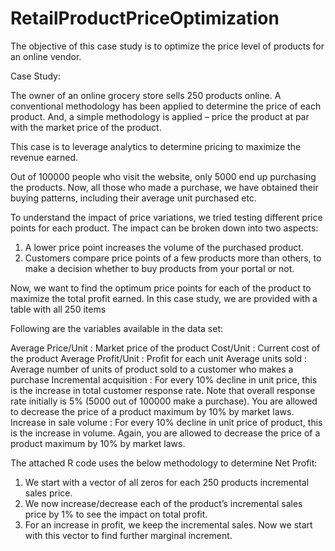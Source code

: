 # RetailProductPriceOptimization
The objective of  this case study is to optimize the price level of products for an online vendor. 

Case Study:

The owner of an online grocery store sells 250 products online. A conventional methodology has been applied to determine the price of 
each product. And, a simple methodology is applied – price the product at par with the market price of the product.

This case is to leverage analytics to determine pricing to maximize the revenue earned.

Out of 100000 people who visit the website, only 5000 end up purchasing the products. 
Now, all those who made a purchase, we have obtained their buying patterns, including their average unit purchased etc.

To understand the impact of price variations, we tried testing different price points for each product. The impact can be broken down into two aspects:

1. A lower price point increases the volume of the purchased product.
2. Customers compare price points of a few products more than others, to make a decision whether to buy products from your portal or not.

Now, we want to find the optimum price points for each of the product to maximize the total profit earned. In this case study, we are provided with a table with all 250 items

Following are the variables available in the data set:

Average Price/Unit : Market price of the product
Cost/Unit : Current cost of the product
Average Profit/Unit : Profit for each unit
Average units sold : Average number of units of product sold to a customer who makes a purchase
Incremental acquisition : For every 10% decline in unit price, this is the increase in total customer response rate. Note that overall response rate initially is 5% (5000 out of 100000 make a purchase). You are allowed to decrease the price of a product maximum by 10% by market laws.
Increase in sale volume : For every 10% decline in unit price of product, this is the increase in volume. Again, you are allowed to decrease the price of a product maximum by 10% by market laws.

The attached R code uses the below methodology to determine Net Profit:  
1. We start with a vector of all zeros for each 250 products incremental sales price.
2. We now increase/decrease each of the product’s incremental sales price by 1% to see the impact on total profit.
3. For an increase in profit, we keep the incremental sales. Now we start with this vector to find further marginal increment.
